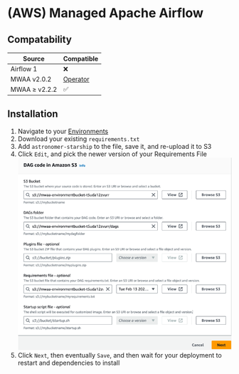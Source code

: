 # (AWS) Managed Apache Airflow

## Compatability

| Source              | Compatible             |
|---------------------|------------------------|
| Airflow 1           | ❌                      |
| MWAA v2.0.2         | [Operator](./operator) |
| MWAA ≥ v2.2.2       | ✅                      |

## Installation
1. Navigate to your [Environments](https://console.aws.amazon.com/mwaa/home)
2. Download your existing `requirements.txt`
3. Add `astronomer-starship` to the file, save it, and re-upload it to S3
4. Click `Edit`, and pick the newer version of your Requirements File
    ![MWAA Requirements](./mwaa_pkg.png)
5. Click `Next`, then eventually `Save`, and then wait for your deployment to restart and dependencies to install
